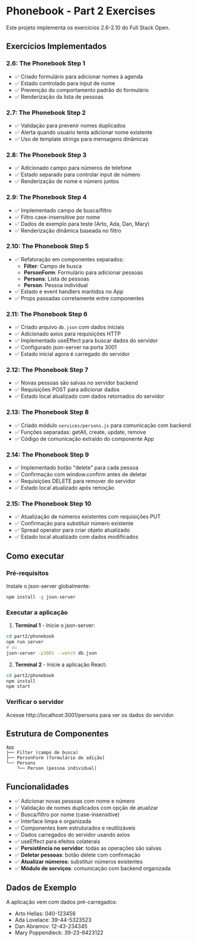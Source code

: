 # Phonebook - Part 2 Exercises

Este projeto implementa os exercícios 2.6-2.10 do Full Stack Open.

## Exercícios Implementados

### 2.6: The Phonebook Step 1
- ✅ Criado formulário para adicionar nomes à agenda
- ✅ Estado controlado para input de nome
- ✅ Prevenção do comportamento padrão do formulário
- ✅ Renderização da lista de pessoas

### 2.7: The Phonebook Step 2
- ✅ Validação para prevenir nomes duplicados
- ✅ Alerta quando usuário tenta adicionar nome existente
- ✅ Uso de template strings para mensagens dinâmicas

### 2.8: The Phonebook Step 3
- ✅ Adicionado campo para números de telefone
- ✅ Estado separado para controlar input de número
- ✅ Renderização de nome e número juntos

### 2.9: The Phonebook Step 4
- ✅ Implementado campo de busca/filtro
- ✅ Filtro case-insensitive por nome
- ✅ Dados de exemplo para teste (Arto, Ada, Dan, Mary)
- ✅ Renderização dinâmica baseada no filtro

### 2.10: The Phonebook Step 5
- ✅ Refatoração em componentes separados:
  - **Filter**: Campo de busca
  - **PersonForm**: Formulário para adicionar pessoas
  - **Persons**: Lista de pessoas
  - **Person**: Pessoa individual
- ✅ Estado e event handlers mantidos no App
- ✅ Props passadas corretamente entre componentes

### 2.11: The Phonebook Step 6
- ✅ Criado arquivo `db.json` com dados iniciais
- ✅ Adicionado axios para requisições HTTP
- ✅ Implementado useEffect para buscar dados do servidor
- ✅ Configurado json-server na porta 3001
- ✅ Estado inicial agora é carregado do servidor

### 2.12: The Phonebook Step 7
- ✅ Novas pessoas são salvas no servidor backend
- ✅ Requisições POST para adicionar dados
- ✅ Estado local atualizado com dados retornados do servidor

### 2.13: The Phonebook Step 8
- ✅ Criado módulo `services/persons.js` para comunicação com backend
- ✅ Funções separadas: getAll, create, update, remove
- ✅ Código de comunicação extraído do componente App

### 2.14: The Phonebook Step 9
- ✅ Implementado botão "delete" para cada pessoa
- ✅ Confirmação com window.confirm antes de deletar
- ✅ Requisições DELETE para remover do servidor
- ✅ Estado local atualizado após remoção

### 2.15: The Phonebook Step 10
- ✅ Atualização de números existentes com requisições PUT
- ✅ Confirmação para substituir número existente
- ✅ Spread operator para criar objeto atualizado
- ✅ Estado local atualizado com dados modificados

## Como executar

### Pré-requisitos
Instale o json-server globalmente:
```bash
npm install -g json-server
```

### Executar a aplicação
1. **Terminal 1** - Inicie o json-server:
```bash
cd part2/phonebook
npm run server
# ou
json-server -p3001 --watch db.json
```

2. **Terminal 2** - Inicie a aplicação React:
```bash
cd part2/phonebook
npm install
npm start
```

### Verificar o servidor
Acesse http://localhost:3001/persons para ver os dados do servidor.

## Estrutura de Componentes

```
App
├── Filter (campo de busca)
├── PersonForm (formulário de adição)
└── Persons
    └── Person (pessoa individual)
```

## Funcionalidades

- ✅ Adicionar novas pessoas com nome e número
- ✅ Validação de nomes duplicados com opção de atualizar
- ✅ Busca/filtro por nome (case-insensitive)
- ✅ Interface limpa e organizada
- ✅ Componentes bem estruturados e reutilizáveis
- ✅ Dados carregados do servidor usando axios
- ✅ useEffect para efeitos colaterais
- ✅ **Persistência no servidor**: todas as operações são salvas
- ✅ **Deletar pessoas**: botão delete com confirmação
- ✅ **Atualizar números**: substituir números existentes
- ✅ **Módulo de serviços**: comunicação com backend organizada

## Dados de Exemplo

A aplicação vem com dados pré-carregados:
- Arto Hellas: 040-123456
- Ada Lovelace: 39-44-5323523
- Dan Abramov: 12-43-234345
- Mary Poppendieck: 39-23-6423122
